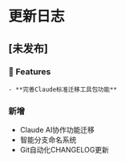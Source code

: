 # 更新日志

## [未发布]

### 🚀 Features
    - **完善Claude标准迁移工具包功能**

### 新增
- Claude AI协作功能迁移
- 智能分支命名系统
- Git自动化CHANGELOG更新


